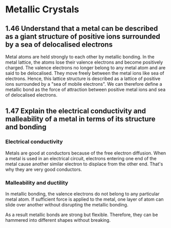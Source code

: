 # Metallic Crystals

## 1.46 Understand that a metal can be described as a giant structure of positive ions surrounded by a sea of delocalised electrons

Metal atoms are held strongly to each other by metallic bonding. In the metal lattice, the atoms lose their valence electrons and become positively charged. The valence electrons no longer belong to any metal atom and are said to be delocalised. They move freely between the metal ions like sea of electrons. Hence, this lattice structure is described as a lattice of positive ions surrounded by a "sea of mobile electrons". We can therefore define a metallic bond as the force of attraction between positive metal ions and sea of delocalised electrons.

## 1.47 Explain the electrical conductivity and malleability of a metal in terms of its structure and bonding

### Electrical conductivity

Metals are good at conductors because of the free electron diffusion. When a metal is used in an electrical circuit, electrons entering one end of the metal cause another similar electron to displace from the other end. That's why they are very good conductors.

### Malleability and ductility

In metallic bonding, the valence electrons do not belong to any particular metal atom. If sufficient force is applied to the metal, one layer of atom can slide over another without disrupting the metallic bonding.

As a result metallic bonds are strong but flexible. Therefore, they can be hammered into different shapes without breaking.
